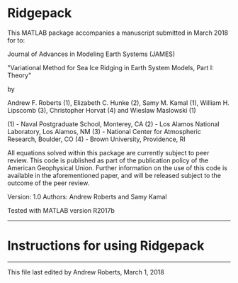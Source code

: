 # Ridgepack 

 This MATLAB package accompanies a manuscript submitted in March 2018 for to:

 Journal of Advances in Modeling Earth Systems (JAMES) 
 
 "Variational Method for Sea Ice Ridging in Earth System Models, Part I: Theory" 

 by

 Andrew F. Roberts (1), Elizabeth C. Hunke (2), Samy M. Kamal (1), William H. Lipscomb (3),
 Christopher Horvat (4) and Wieslaw Maslowski (1)

 (1) - Naval Postgraduate School, Monterey, CA
 (2) - Los Alamos National Laboratory, Los Alamos, NM
 (3) - National Center for Atmospheric Research, Boulder, CO
 (4) - Brown University, Providence, RI

 All equations solved within this package are currently subject to peer review. This
 code is published as part of the publication policy of the American Geophysical Union.
 Further information on the use of this code is available in the aforementioned paper,
 and will be released subject to the outcome of the peer review.

 Version: 1.0 
 Authors: Andrew Roberts and Samy Kamal
 
 Tested with MATLAB version R2017b 

 ----------------------------------------------------------------------------------------

# Instructions for using Ridgepack






 


 ----------------------------------------------------------------------------------------

 This file last edited by Andrew Roberts, March 1, 2018

